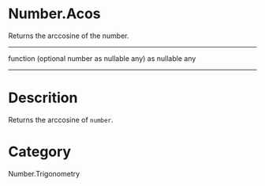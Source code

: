 ﻿# Number.Acos
Returns the arccosine of the number.
***
function (optional number as nullable any) as nullable any
***
# Descrition 
Returns the arccosine of <code>number</code>.
# Category 
Number.Trigonometry
